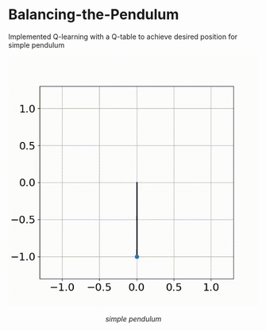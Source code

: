 # Balancing-the-Pendulum
Implemented Q-learning with a Q-table to achieve desired position for simple pendulum

<p align = 'center'>
<img src ='assets/pendulum.gif' alt>
</p>   
<p align = 'center'>  
<em>simple pendulum</em>
</p> 
